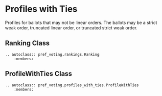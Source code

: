 Profiles with Ties
=======================================

Profiles for ballots that may not be linear orders.  The ballots may be a strict weak order, truncated linear order, or truncated strict weak order.

## Ranking Class

```{eval-rst}
.. autoclass:: pref_voting.rankings.Ranking
    :members: 
```

## ProfileWithTies Class

```{eval-rst}
.. autoclass:: pref_voting.profiles_with_ties.ProfileWithTies
    :members: 
```

